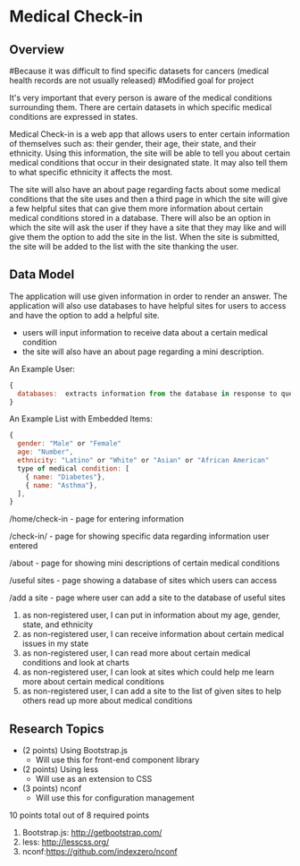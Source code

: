 
# Medical Check-in

## Overview

#Because it was difficult to find specific datasets for cancers (medical health records are not usually released)
#Modified goal for project

It's very important that every person is aware of the medical conditions
surrounding them. There are certain datasets in which specific medical conditions
are expressed in states.

Medical Check-in is a web app that allows users to enter certain information
of themselves such as: their gender, their age, their state, and their ethnicity.
Using this information, the site will be able to tell you about certain medical conditions
that occur in their designated state. It may also tell them to what specific ethnicity it affects
the most.

The site will also have an about page regarding facts about some medical conditions that the
site uses and then a third page in which the site will give a few helpful sites
that can give them more information about certain medical conditions stored in a
database. There will also be an option in which the site will ask the user if
they have a site that they may like and will give them the option to add the
site in the list. When the site is submitted, the site will be added to the list
with the site thanking the user.


## Data Model



The application will use given information in order to render an answer.
The application will also use databases to have helpful sites for users
to access and have the option to add a helpful site.

* users will input information to receive data about a certain medical condition
* the site will also have an about page regarding a mini description.


An Example User:

```javascript
{
  databases:  extracts information from the database in response to queries
}
```

An Example List with Embedded Items:

```javascript
{
  gender: "Male" or "Female"
  age: "Number",
  ethnicity: "Latino" or "White" or "Asian" or "African American"
  type of medical condition: [
    { name: "Diabetes"},
    { name: "Asthma"},
  ],
}
```

/home/check-in - page for entering information

/check-in/ - page for showing specific data regarding information user entered

/about - page for showing mini descriptions of certain medical conditions

/useful sites - page showing a database of sites which users can access

/add a site - page where user can add a site to the database of useful sites


1. as non-registered user, I can put in information about my age, gender, state, and ethnicity
2. as non-registered user, I can receive information about certain medical issues in my state
3. as non-registered user, I can read more about certain medical conditions and look at charts
4. as non-registered user, I can look at sites which could help me learn more about certain medical conditions
5. as non-registered user, I can add a site to the list of given sites to help others read up more about medical conditions

## Research Topics
* (2 points) Using Bootstrap.js
    * Will use this for front-end component library
* (2 points) Using less
    * Will use as an extension to CSS
* (3 points) nconf
    * Will use this for configuration management

10 points total out of 8 required points


1. Bootstrap.js: http://getbootstrap.com/
2. less: http://lesscss.org/
3. nconf:https://github.com/indexzero/nconf
